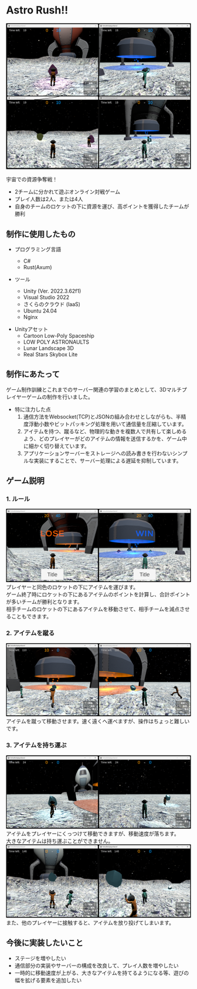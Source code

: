 # Astro Rush!!
![ゲーム概要画像](readme_img/multiplayers.png)

宇宙での資源争奪戦！

- 2チームに分かれて遊ぶオンライン対戦ゲーム
- プレイ人数は2人、または4人
- 自身のチームのロケットの下に資源を運び、高ポイントを獲得したチームが勝利

## 制作に使用したもの
- プログラミング言語
  - C#
  - Rust(Axum)

- ツール
  - Unity (Ver. 2022.3.62f1)
  - Visual Studio 2022
  - さくらのクラウド (IaaS)
  - Ubuntu 24.04
  - Nginx

* Unityアセット
  - Cartoon Low-Poly Spaceship
  - LOW POLY ASTRONAULTS
  - Lunar Landscape 3D
  - Real Stars Skybox Lite

## 制作にあたって
ゲーム制作訓練とこれまでのサーバー関連の学習のまとめとして、3Dマルチプレイヤーゲームの制作を行いました。
- 特に注力した点
  1. 通信方法をWebsocket(TCP)とJSONの組み合わせとしながらも、半精度浮動小数やビットパッキング処理を用いて通信量を圧縮しています。
  2. アイテムを持つ、蹴るなど、物理的な動きを複数人で共有して楽しめるよう、どのプレイヤーがどのアイテムの情報を送信するかを、ゲーム中に細かく切り替えています。
  3. アプリケーションサーバーをストレージへの読み書きを行わないシンプルな実装にすることで、サーバー処理による遅延を抑制しています。

## ゲーム説明
### 1. ルール
![企画画像2](readme_img/result.png)
プレイヤーと同色のロケットの下にアイテムを運びます。<br>
ゲーム終了時にロケットの下にあるアイテムのポイントを計算し、合計ポイントが多いチームが勝利となります。<br>
相手チームのロケットの下にあるアイテムを移動させて、相手チームを減点させることもできます。

### 2. アイテムを蹴る
![企画画像1](readme_img/kick.png)
アイテムを蹴って移動させます。速く遠くへ運べますが、操作はちょっと難しいです。

### 3. アイテムを持ち運ぶ
![企画画像2](readme_img/hold.png)
アイテムをプレイヤーにくっつけて移動できますが、移動速度が落ちます。<br>
大きなアイテムは持ち運ぶことができません。
![企画画像2](readme_img/throw.png)
また、他のプレイヤーに接触すると、アイテムを放り投げてしまいます。

## 今後に実装したいこと
- ステージを増やしたい
- 通信部分の実装やサーバーの構成を改良して、プレイ人数を増やしたい
- 一時的に移動速度が上がる、大きなアイテムを持てるようになる等、遊びの幅を拡げる要素を追加したい
